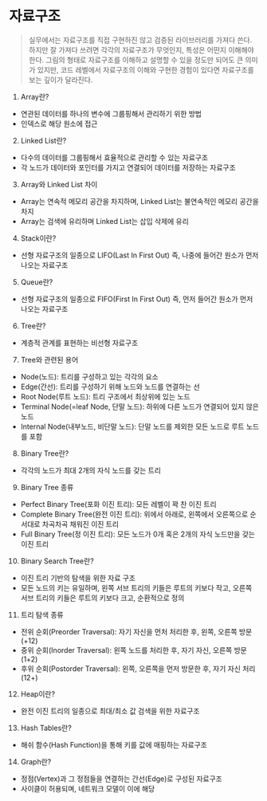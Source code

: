 # 자료구조

> 실무에서는 자료구조를 직접 구현하진 않고 검증된 라이브러리를 가져다 쓴다. 하지만 잘 가져다 쓰려면 각각의 자료구조가 무엇인지, 특성은 어떤지 이해해야 한다. 그림의 형태로 자료구조를 이해하고 설명할 수 있을 정도만 되어도 큰 의미가 있지만, 코드 레벨에서 자료구조의 이해와 구현한 경험이 있다면 자료구조를 보는 깊이가 달라진다.

1. Array란?

- 연관된 데이터를 하나의 변수에 그룹핑해서 관리하기 위한 방법
- 인덱스로 해당 원소에 접근

2. Linked List란?

- 다수의 데이터를 그룹핑해서 효율적으로 관리할 수 있는 자료구조
- 각 노드가 데이터와 포인터를 가지고 연결되어 데이터를 저장하는 자료구조

3. Array와 Linked List 차이

- Array는 연속적 메모리 공간을 차지하며, Linked List는 불연속적인 메모리 공간을 차지
- Array는 검색에 유리하며 Linked List는 삽입 삭제에 유리

4. Stack이란?

- 선형 자료구조의 일종으로 LIFO(Last In First Out) 즉, 나중에 들어간 원소가 먼저 나오는 자료구조

5. Queue란?

- 선형 자료구조의 일종으로 FIFO(First In First Out) 즉, 먼저 들어간 원소가 먼저 나오는 자료구조

6. Tree란?

- 계층적 관계를 표현하는 비선형 자료구조

7. Tree와 관련된 용어

- Node(노드): 트리를 구성하고 있는 각각의 요소
- Edge(간선): 트리를 구성하기 위해 노드와 노드를 연결하는 선
- Root Node(루트 노드): 트리 구조에서 최상위에 있는 노드
- Terminal Node(=leaf Node, 단말 노드): 하위에 다른 노드가 연결되어 있지 않은 노드
- Internal Node(내부노드, 비단말 노드): 단말 노드를 제외한 모든 노드로 루트 노드를 포함

8. Binary Tree란?

- 각각의 노드가 최대 2개의 자식 노드를 갖는 트리

9. Binary Tree 종류

- Perfect Binary Tree(포화 이진 트리): 모든 레벨이 꽉 찬 이진 트리
- Complete Binary Tree(완전 이진 트리): 위에서 아래로, 왼쪽에서 오른쪽으로 순서대로 차곡차곡 채워진 이진 트리
- Full Binary Tree(정 이진 트리): 모든 노드가 0개 혹은 2개의 자식 노드만을 갖는 이진 트리

10. Binary Search Tree란?

- 이진 트리 기반의 탐색을 위한 자료 구조
- 모든 노드의 키는 유일하며, 왼쪽 서브 트리의 키들은 루트의 키보다 작고, 오른쪽 서브 트리의 키들은 루트의 키보다 크고, 순환적으로 정의

11. 트리 탐색 종류

- 전위 순회(Preorder Traversal): 자기 자신을 먼처 처리한 후, 왼쪽, 오른쪽 방문(+12)
- 중위 순회(Inorder Traversal): 왼쪽 노드를 처리한 후, 자기 자신, 오른쪽 방문(1+2)
- 후위 순회(Postorder Traversal): 왼쪽, 오른쪽을 먼저 방문한 후, 자기 자신 처리(12+)

12. Heap이란?

- 완전 이진 트리의 일종으로 최대/최소 값 검색을 위한 자료구조

13. Hash Tables란?

- 해쉬 함수(Hash Function)을 통해 키를 값에 매핑하는 자료구조

14. Graph란?

- 정점(Vertex)과 그 정점들을 연결하는 간선(Edge)로 구성된 자료구조
- 사이클이 허용되며, 네트워크 모델이 이에 해당

